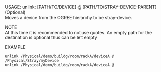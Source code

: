 USAGE: unlink: [PATH/TO/DEVICE] @ [PATH/TO/STRAY-DEVICE-PARENT] (Optional)    
Moves a device from the OGREE hierarchy to be stray-device.    
		
NOTE   
At this time it is recommended to not use quotes. An empty path for the destination is optional thus can be left empty         

EXAMPLE   

    unlink /Physical/demo/buildg/room/rackA/deviceA @ /Physical/Stray/myDevice    
    unlink /Physical/demo/buildg/room/rackA/deviceA @ 